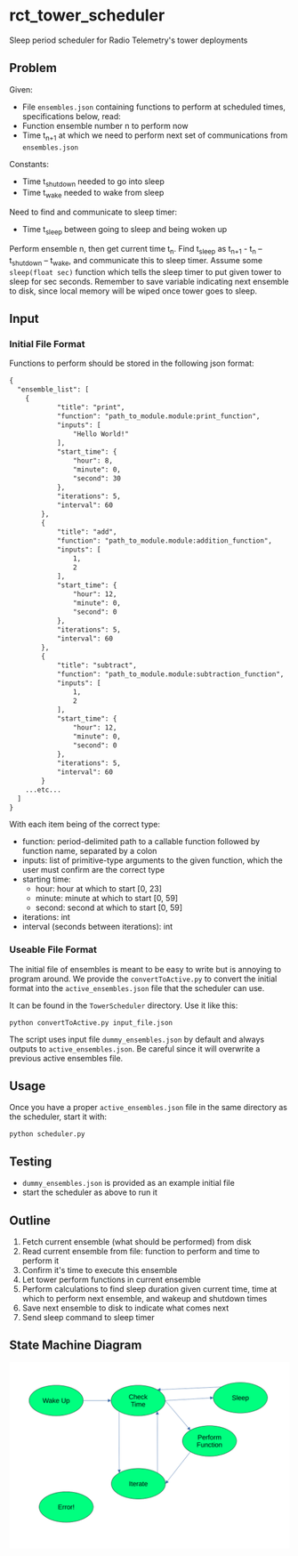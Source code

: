 # rct_tower_scheduler
Sleep period scheduler for Radio Telemetry's tower deployments

## Problem
Given:
-	File `ensembles.json` containing functions to perform at scheduled times, specifications below, read:
  -	Function ensemble number n to perform now
  -	Time t<sub>n+1</sub> at which we need to perform next set of communications from `ensembles.json`

Constants:
-	Time t<sub>shutdown</sub> needed to go into sleep
-	Time t<sub>wake</sub> needed to wake from sleep

Need to find and communicate to sleep timer:
-	Time t<sub>sleep</sub> between going to sleep and being woken up

Perform ensemble n, then get current time t<sub>n</sub>.
Find t<sub>sleep</sub> as t<sub>n+1</sub> - t<sub>n</sub> – t<sub>shutdown</sub> – t<sub>wake</sub>, and communicate this to sleep timer.
Assume some `sleep(float sec)` function which tells the sleep timer to put given tower to sleep for sec seconds.
Remember to save variable indicating next ensemble to disk, since local memory will be wiped once tower goes to sleep.

## Input

### Initial File Format
Functions to perform should be stored in the following json format:
```
{
  "ensemble_list": [
    {
            "title": "print",
            "function": "path_to_module.module:print_function",
            "inputs": [
                "Hello World!"
            ],
            "start_time": {
                "hour": 8,
                "minute": 0,
                "second": 30
            },
            "iterations": 5,
            "interval": 60
        },
        {
            "title": "add",
            "function": "path_to_module.module:addition_function",
            "inputs": [
                1,
                2
            ],
            "start_time": {
                "hour": 12,
                "minute": 0,
                "second": 0
            },
            "iterations": 5,
            "interval": 60
        },
        {
            "title": "subtract",
            "function": "path_to_module.module:subtraction_function",
            "inputs": [
                1,
                2
            ],
            "start_time": {
                "hour": 12,
                "minute": 0,
                "second": 0
            },
            "iterations": 5,
            "interval": 60
        }
    ...etc...
  ]
}
```
With each item being of the correct type:
- function: period-delimited path to a callable function followed by function name, separated by a colon
- inputs: list of primitive-type arguments to the given function, which the user must confirm are the correct type
- starting time:
  - hour: hour at which to start [0, 23]
  - minute: minute at which to start [0, 59]
  - second: second at which to start [0, 59]
- iterations: int
- interval (seconds between iterations): int

### Useable File Format
The initial file of ensembles is meant to be easy to write but is annoying
to program around. We provide the `convertToActive.py` to convert the
initial format into the `active_ensembles.json` file that the scheduler
can use.

It can be found in the `TowerScheduler` directory. Use it like this:
```
python convertToActive.py input_file.json
```

The script uses input file `dummy_ensembles.json` by default and always outputs
to `active_ensembles.json`. Be careful since it will overwrite a previous
active ensembles file.

## Usage
Once you have a proper `active_ensembles.json` file in the same directory
as the scheduler, start it with:
```
python scheduler.py
```

## Testing
- `dummy_ensembles.json` is provided as an example initial file
- start the scheduler as above to run it

## Outline
1.	Fetch current ensemble (what should be performed) from disk
2.	Read current ensemble from file: function to perform and time to perform it
3.  Confirm it's time to execute this ensemble
4.	Let tower perform functions in current ensemble
5.	Perform calculations to find sleep duration given current time, time at which to perform next ensemble, and wakeup and shutdown times
6.	Save next ensemble to disk to indicate what comes next
7.	Send sleep command to sleep timer

## State Machine Diagram
![State machine diagram.](state_machine.png "This is our state machine.")
